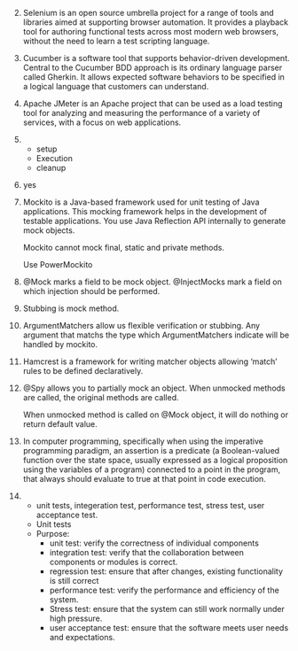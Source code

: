 2. Selenium is an open source umbrella project for a range of tools and libraries aimed at supporting browser automation. It provides a playback tool for authoring functional tests across most modern web browsers, without the need to learn a test scripting language.

3. Cucumber is a software tool that supports behavior-driven development. Central to the Cucumber BDD approach is its ordinary language parser called Gherkin. It allows expected software behaviors to be specified in a logical language that customers can understand.

4. Apache JMeter is an Apache project that can be used as a load testing tool for analyzing and measuring the performance of a variety of services, with a focus on web applications.

5. - setup
   - Execution
   - cleanup

6. yes

7. Mockito is a Java-based framework used for unit testing of Java applications. This mocking framework helps in the development of testable applications. You use Java Reflection API internally to generate mock objects.

   Mockito cannot mock final, static and private methods.

   Use PowerMockito

8. @Mock marks a field to be mock object. @InjectMocks mark a field on which injection should be performed.

9. Stubbing is mock method.

10. ArgumentMatchers allow us flexible verification or stubbing. Any argument that matchs the type which ArgumentMatchers indicate will be handled by mockito.

11. Hamcrest is a framework for writing matcher objects allowing ‘match’ rules to be defined declaratively.

12. @Spy allows you to partially mock an object. When unmocked methods are called, the original methods are called.

    When unmocked method is called on @Mock object, it will do nothing or return default value.

13. In computer programming, specifically when using the imperative programming paradigm, an assertion is a predicate (a Boolean-valued function over the state space, usually expressed as a logical proposition using the variables of a program) connected to a point in the program, that always should evaluate to true at that point in code execution.

14. - unit tests, integeration test, performance test, stress test, user acceptance test.
    - Unit tests
    - Purpose:
      - unit test: verify the correctness of individual components
      - integration test: verify that the collaboration between components or modules is correct.
      - regression test: ensure that after changes, existing functionality is still correct
      - performance test: verify the performance and efficiency of the system.
      - Stress test: ensure that the system can still work normally under high pressure.
      - user acceptance test: ensure that the software meets user needs and expectations.

   
